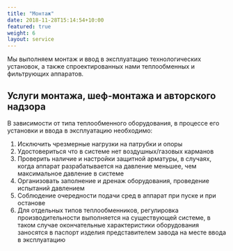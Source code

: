 ```yaml
---
title: "Монтаж"
date: 2018-11-28T15:14:54+10:00
featured: true
weight: 6
layout: service
---
```


Мы выполняем монтаж и ввод в эксплуатацию технологических установок, а также спроектированных нами теплообменных и фильтрующих аппаратов.

## Услуги монтажа, шеф-монтажа и авторского надзора

В зависимости от типа теплообменного оборудования, в процессе его установки и ввода в эксплуатацию необходимо:

1. Исключить чрезмерные нагрузки на патрубки и опоры
2. Удостовериться что в системе нет воздушных/газовых карманов
3. Проверить наличие и настройки защитной арматуры, в случаях, когда аппарат разрабатывается на давление меньшее, чем максимальное давление в системе
4. Организовать заполнение и дренаж оборудования, проведение испытаний давлением
5. Соблюдение очередности подачи сред в аппарат при пуске и при останове 
6. Для отдельных типов теплообменников, регулировка производительности выполняется на существующей системе, в таком случае окончательные характеристики оборудования заносятся в паспорт изделия представителем завода на месте ввода в эксплуатацию
